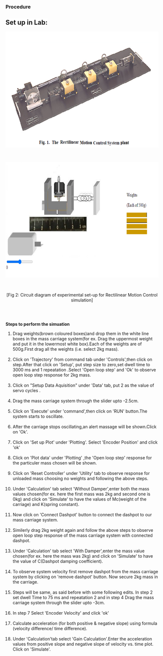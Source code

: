### Procedure
 <p>
								<h2><span style="background-color: rgb(255, 255, 255); ">Set up in Lab:</span></h2>
								<p><img alt="" src="./images/MSDplant.png" height="380" width="712"></p><br/>
								<p><img alt="" src="./images/MSDsimulationplant.png" height="380" width="712"></p><br/>								
								<p style="text-align:center">[Fig 2: Circuit diagram of experimental set-up for Rectilinear Motion Control simulation]</p><br>
								<br>
								<p><b>Steps to perform the simuation</b><br/>
								<ol type="1">
  <li>Drag weights(brown coloured boxes)and drop them in the white line boxes in the mass carriage system(for ex. Drag the uppermost weight and put it in the lowermost white box).Each of the weights are of 500g.First drag all the weights (i.e. select 2kg mass).</li></br>
  
  <li>Click on 'Trajectory' from command tab under 'Controls',then click on step.After that click on 'Setup', put step size to zero,set dwell time to 3000 ms and 1 repeatation .Select 'Open loop step' and 'Ok' to observe open loop step response for 2kg mass.</li><br/>
 
 <li> Click on "Setup Data Aquisition" under 'Data' tab, put 2 as the value of servo cycles .</li></br>

  <li>Drag the mass carriage system through the slider upto -2.5cm. </li><br/> 

<li>Click on 'Execute' under 'command',then click on 'RUN' button.The system starts to oscillate.</li><br/>

<li>After the carriage stops oscillating,an alert massage will be shown.Click on 'Ok'.</li></br>

<li>Click on 'Set up Plot' under 'Plotting'. Select 'Encoder Position' and click 'ok'</li>    </br>

<li> Click on 'Plot data' under 'Plotting' ,the 'Open loop step' response for the particuler mass chosen will be shown.</li></br>
 
<li>Click on 'Reset Controller' under 'Utility' tab to observe response for unloaded mass choosing no weights and following the above steps.</li><br/>
<li>Under 'Calculation' tab select 'Without Damper',enter both the mass values chosen(for ex. here the first mass was 2kg and second one is 0kg) and click on 'Simulate' to have the values of Mc(weight of the carriage) and K(spring constant).</li><br/>

 <li>Now click on 'Connect Dashpot' button to connect the dashpot to our mass carriage system.</li><br/>
 
 <li>Similerly drag 2kg weight again and follow the above steps to observe open loop step response of the mass carriage system with connected dashpot.</li><br/>
 
 <li>Under 'Calculation' tab select 'With Damper',enter the mass value chosen(for ex. here the mass was 2kg) and click on 'Simulate' to have the value of C(Dashpot damping coefficient).</li><br/>
 
 <li> To observe system velocity first remove dashpot from the mass carriage system by clicking on 'remove dashpot' button. Now secure 2kg mass in the carriage.</li><br/>
 
 <li>Steps will be same, as said before with some following edits. In step 2 set dwell Time to 75 ms and repeatation 2 and in step 4 Drag the mass carriage system through the slider upto -3cm.   </li>
 </br>
 <li>In step 7 Select 'Encoder Velocity' and click 'ok'</li><br/>
 
 <li>Calculate acceleration (for both positive & negative slope) using formula (velocity difference/ time difference).</li><br/>
 
 <li> Under 'Calculation'tab select 'Gain Calculation'.Enter the acceleration values from positive slope and negative slope of velocity vs. time plot. Click on 'Simulate'.
 
  </ol>		<br><br><br><br>
								</p>
							</p>                     